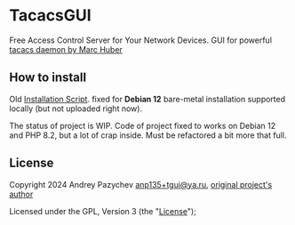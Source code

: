 # TacacsGUI
Free Access Control Server for Your Network Devices.
GUI for powerful [tacacs daemon by Marc Huber](http://www.pro-bono-publico.de/projects/)

## How to install
Old [Installation Script](https://github.com/tacacsgui/tgui_install). fixed for **Debian 12** bare-metal installation supported locally (but not uploaded right now).

The status of project is WIP. Code of project fixed to works on Debian 12 and PHP 8.2, but a lot of crap inside. Must be refactored a bit more that full.

## License

Copyright 2024 Andrey Pazychev <anp135+tgui@ya.ru>, [original project's author](https://github.com/tacacsgui/tacacsgui)

Licensed under the GPL, Version 3 (the "[License](LICENSE)");
